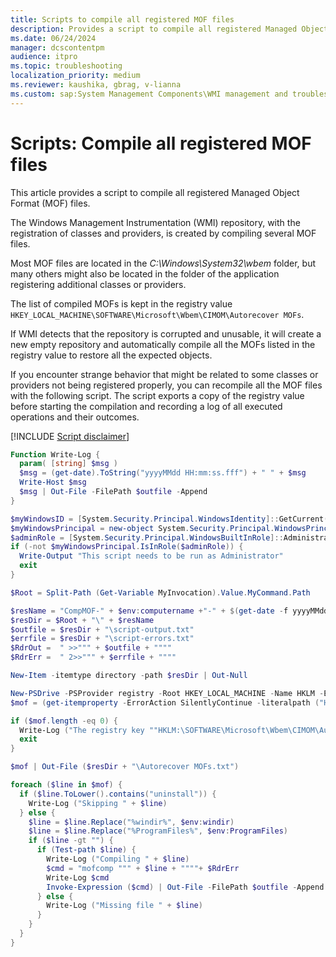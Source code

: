 ```yaml
---
title: Scripts to compile all registered MOF files
description: Provides a script to compile all registered Managed Object Format (MOF) files.
ms.date: 06/24/2024
manager: dcscontentpm
audience: itpro
ms.topic: troubleshooting
localization_priority: medium
ms.reviewer: kaushika, gbrag, v-lianna
ms.custom: sap:System Management Components\WMI management and troubleshooting, csstroubleshoot
---
```

# Scripts: Compile all registered MOF files

This article provides a script to compile all registered Managed Object Format (MOF) files.

The Windows Management Instrumentation (WMI) repository, with the registration of classes and providers, is created by compiling several MOF files. 

Most MOF files are located in the *C:\\Windows\\System32\\wbem* folder, but many others might also be located in the folder of the application registering additional classes or providers.

The list of compiled MOFs is kept in the registry value `HKEY_LOCAL_MACHINE\SOFTWARE\Microsoft\Wbem\CIMOM\Autorecover MOFs`.

If WMI detects that the repository is corrupted and unusable, it will create a new empty repository and automatically compile all the MOFs listed in the registry value to restore all the expected objects.

If you encounter strange behavior that might be related to some classes or providers not being registered properly, you can recompile all the MOF files with the following script.
The script exports a copy of the registry value before starting the compilation and recording a log of all executed operations and their outcomes.

[!INCLUDE [Script disclaimer](../../includes/script-disclaimer.md)]

```PowerShell
Function Write-Log {
  param( [string] $msg )
  $msg = (get-date).ToString("yyyyMMdd HH:mm:ss.fff") + " " + $msg
  Write-Host $msg
  $msg | Out-File -FilePath $outfile -Append
}

$myWindowsID = [System.Security.Principal.WindowsIdentity]::GetCurrent()
$myWindowsPrincipal = new-object System.Security.Principal.WindowsPrincipal($myWindowsID)
$adminRole = [System.Security.Principal.WindowsBuiltInRole]::Administrator
if (-not $myWindowsPrincipal.IsInRole($adminRole)) {
  Write-Output "This script needs to be run as Administrator"
  exit
}

$Root = Split-Path (Get-Variable MyInvocation).Value.MyCommand.Path

$resName = "CompMOF-" + $env:computername +"-" + $(get-date -f yyyyMMdd_HHmmss)
$resDir = $Root + "\" + $resName
$outfile = $resDir + "\script-output.txt"
$errfile = $resDir + "\script-errors.txt"
$RdrOut =  " >>""" + $outfile + """"
$RdrErr =  " 2>>""" + $errfile + """"

New-Item -itemtype directory -path $resDir | Out-Null

New-PSDrive -PSProvider registry -Root HKEY_LOCAL_MACHINE -Name HKLM -ErrorAction SilentlyContinue | Out-Null
$mof = (get-itemproperty -ErrorAction SilentlyContinue -literalpath ("HKLM:\SOFTWARE\Microsoft\Wbem\CIMOM")).'Autorecover MOFs'

if ($mof.length -eq 0) {
  Write-Log ("The registry key ""HKLM:\SOFTWARE\Microsoft\Wbem\CIMOM\Autorecover MOFs"" is missing or empty")
  exit
}

$mof | Out-File ($resDir + "\Autorecover MOFs.txt")

foreach ($line in $mof) {
  if ($line.ToLower().contains("uninstall")) {
    Write-Log ("Skipping " + $line) 
  } else {
    $line = $line.Replace("%windir%", $env:windir) 
    $line = $line.Replace("%ProgramFiles%", $env:ProgramFiles) 
    if ($line -gt "") {
      if (Test-path $line) {
        Write-Log ("Compiling " + $line)
        $cmd = "mofcomp """ + $line + """"+ $RdrErr
        Write-Log $cmd
        Invoke-Expression ($cmd) | Out-File -FilePath $outfile -Append
      } else {
        Write-Log ("Missing file " + $line)
      }
    }
  }
}
```
